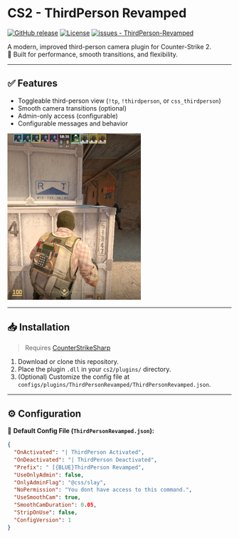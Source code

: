 # CS2 - ThirdPerson Revamped

[![GitHub release](https://img.shields.io/github/release/KKNecmi/ThirdPerson-Revamped?include_prereleases=&sort=semver&color=blue)](https://github.com/KKNecmi/ThirdPerson-Revamped/releases/)
[![License](https://img.shields.io/badge/License-GPLv3-blue)](#license)
[![issues - ThirdPerson-Revamped](https://img.shields.io/github/issues/KKNecmi/ThirdPerson-Revamped?color=darkgreen)](https://github.com/KKNecmi/ThirdPerson-Revamped/issues)

A modern, improved third-person camera plugin for Counter-Strike 2.  
🧠 Built for performance, smooth transitions, and flexibility.

---

## ✅ Features
- Toggleable third-person view (`!tp`, `!thirdperson`, or `css_thirdperson`)
- Smooth camera transitions (optional)
- Admin-only access (configurable)
- Configurable messages and behavior

<p align="left"> <img src="https://github.com/KKNecmi/ThirdPerson-Revamped/blob/main/ThirdPerson/images/ScreenShotThirdPerson.png" alt="ThirdPerson Screenshot" width="300"/> </p>

---

## 📥 Installation
> Requires [CounterStrikeSharp](https://github.com/roflmuffin/CounterStrikeSharp)

1. Download or clone this repository.
2. Place the plugin `.dll` in your `cs2/plugins/` directory.
3. (Optional) Customize the config file at `configs/plugins/ThirdPersonRevamped/ThirdPersonRevamped.json`.

---

## ⚙️ Configuration

📁 **Default Config File (`ThirdPersonRevamped.json`):**
```json
{
  "OnActivated": "| ThirdPerson Activated",
  "OnDeactivated": "| ThirdPerson Deactivated",
  "Prefix": " [{BLUE}ThirdPerson Revamped",
  "UseOnlyAdmin": false,
  "OnlyAdminFlag": "@css/slay",
  "NoPermission": "You dont have access to this command.",
  "UseSmoothCam": true,
  "SmoothCamDuration": 0.05,
  "StripOnUse": false,
  "ConfigVersion": 1
}
